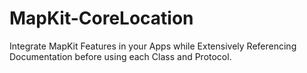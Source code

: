 # MapKit-CoreLocation
Integrate MapKit Features in your Apps while Extensively Referencing Documentation before using each Class and Protocol.
